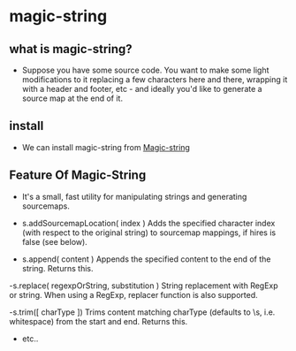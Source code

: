 # magic-string

## what is magic-string?

* Suppose you have some source code. You want to make some light modifications to it replacing a few characters here and there, wrapping it with a header and footer, etc - and ideally you'd like to generate a source map at the end of it. 

## install

* We can install magic-string from [Magic-string](https://magic-string.umd.js.com)

## Feature Of Magic-String

- It's a small, fast utility for manipulating strings and generating sourcemaps.

- s.addSourcemapLocation( index )
Adds the specified character index (with respect to the original string) to sourcemap mappings, if hires is false (see below).

- s.append( content )
Appends the specified content to the end of the string. Returns this.

-s.replace( regexpOrString, substitution )
String replacement with RegExp or string. When using a RegExp, replacer function is also supported.

-s.trim([ charType ])
Trims content matching charType (defaults to \s, i.e. whitespace) from the start and end. Returns this.

- etc..

